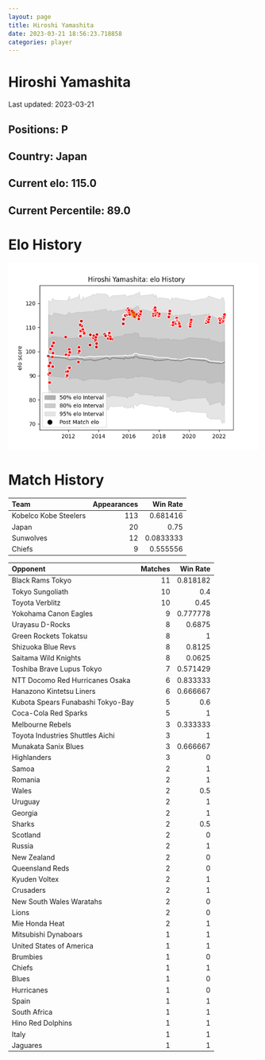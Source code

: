 ```yaml
---  
layout: page  
title: Hiroshi Yamashita  
date: 2023-03-21 18:56:23.718858  
categories: player  
---
```

# Hiroshi Yamashita


Last updated: 2023-03-21
## Positions: P

## Country: Japan

## Current elo: 115.0

## Current Percentile: 89.0

# Elo History


![elo history](history_HiroshiYamashita.png)
# Match History


| Team                  |   Appearances |   Win Rate |
|:----------------------|--------------:|-----------:|
| Kobelco Kobe Steelers |           113 |  0.681416  |
| Japan                 |            20 |  0.75      |
| Sunwolves             |            12 |  0.0833333 |
| Chiefs                |             9 |  0.555556  |

| Opponent                          |   Matches |   Win Rate |
|:----------------------------------|----------:|-----------:|
| Black Rams Tokyo                  |        11 |   0.818182 |
| Tokyo Sungoliath                  |        10 |   0.4      |
| Toyota Verblitz                   |        10 |   0.45     |
| Yokohama Canon Eagles             |         9 |   0.777778 |
| Urayasu D-Rocks                   |         8 |   0.6875   |
| Green Rockets Tokatsu             |         8 |   1        |
| Shizuoka Blue Revs                |         8 |   0.8125   |
| Saitama Wild Knights              |         8 |   0.0625   |
| Toshiba Brave Lupus Tokyo         |         7 |   0.571429 |
| NTT Docomo Red Hurricanes Osaka   |         6 |   0.833333 |
| Hanazono Kintetsu Liners          |         6 |   0.666667 |
| Kubota Spears Funabashi Tokyo-Bay |         5 |   0.6      |
| Coca-Cola Red Sparks              |         5 |   1        |
| Melbourne Rebels                  |         3 |   0.333333 |
| Toyota Industries Shuttles Aichi  |         3 |   1        |
| Munakata Sanix Blues              |         3 |   0.666667 |
| Highlanders                       |         3 |   0        |
| Samoa                             |         2 |   1        |
| Romania                           |         2 |   1        |
| Wales                             |         2 |   0.5      |
| Uruguay                           |         2 |   1        |
| Georgia                           |         2 |   1        |
| Sharks                            |         2 |   0.5      |
| Scotland                          |         2 |   0        |
| Russia                            |         2 |   1        |
| New Zealand                       |         2 |   0        |
| Queensland Reds                   |         2 |   0        |
| Kyuden Voltex                     |         2 |   1        |
| Crusaders                         |         2 |   1        |
| New South Wales Waratahs          |         2 |   0        |
| Lions                             |         2 |   0        |
| Mie Honda Heat                    |         2 |   1        |
| Mitsubishi Dynaboars              |         1 |   1        |
| United States of America          |         1 |   1        |
| Brumbies                          |         1 |   0        |
| Chiefs                            |         1 |   1        |
| Blues                             |         1 |   0        |
| Hurricanes                        |         1 |   0        |
| Spain                             |         1 |   1        |
| South Africa                      |         1 |   1        |
| Hino Red Dolphins                 |         1 |   1        |
| Italy                             |         1 |   1        |
| Jaguares                          |         1 |   1        |